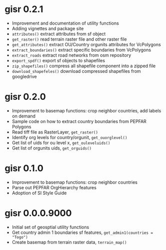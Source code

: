 # gisr 0.2.1

* Improvement and documentation of utility functions
* Adding vignettes and package site
* `attributes()` extract attributes from sf object
* `get_raster()` read terrain raster file and other raster file
* `get_attributes()` extract OU/Country orgunits attributes for VcPolygons
* `extract_boundaries()` extract specific boundaries from VcPolygons
* `extract_roads` extract road networks from osm repository
* `export_spdf()` export sf objects to shapefiles
* `zip_shapefiles()` compress all shapefile component into a zipped file
* `download_shapefeles()` download compressed shapefiles from googledrive


# gisr 0.2.0

* Improvement to basemap functions: crop neighbor countries, add labels on demand
* Sample code on how to extract country boundaries from PEPFAR Polygons
* Read tiff file as RasterLayer, `get_raster()`
* Identify org levels for country/orgunit, `get_ouorglevel()`
* Get list of uids for ou level x, `get_ouleveluids()`
* Get list of orgunits uids, `get_orguids()`

# gisr 0.1.0

* Improvement to basemap functions: crop neighbor countries
* Parse out PEPFAR OrgHierarchy features
* Adoption of SI Style Guide

# gisr 0.0.0.9000

* Initial set of geosptial utility functions
* Get country admin 1 boundaries sf features, `get_admin1(countries = "Togo")`
* Create basemap from terrain raster data, `terrain_map()`

